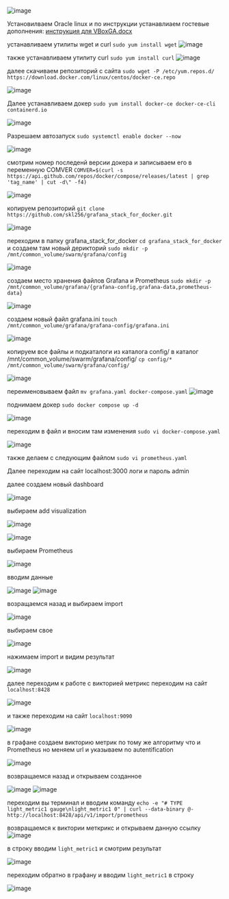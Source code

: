 
![image](https://github.com/user-attachments/assets/5c15f17b-b84e-4bf0-910c-8295e4518e53)



Установилваем Oracle linux и по инструкции устанавлиаем гостевые дополнения: 
[инструкция для VBoxGA.docx](https://github.com/user-attachments/files/18921020/VBoxGA.docx)

устанавливаем утилиты wget и curl
`sudo yum install wget`
![image](https://github.com/user-attachments/assets/1e5dff4e-c439-4516-9e3a-c52d6e751d73)

также устанавливаем утилиту curl `sudo yum install curl`
![image](https://github.com/user-attachments/assets/c0ed6478-ced3-4d1b-80ef-9a7d88569053)

далее скачиваем репозиторий с сайта `sudo wget -P /etc/yum.repos.d/ https://download.docker.com/linux/centos/docker-ce.repo`

![image](https://github.com/user-attachments/assets/6ec2c4c4-686d-4e0f-91a5-8774585cb06f)

Далее устанавливаем докер 
`sudo yum install docker-ce docker-ce-cli containerd.io`

![image](https://github.com/user-attachments/assets/4b8b5882-2b32-4cc3-9927-16eb9836b3cc)

Разрешаем автозапуск 
`sudo systemctl enable docker --now`

![image](https://github.com/user-attachments/assets/b345daa8-ac34-40e1-93f0-15bc7b3774ec)

смотрим номер последенй версии докера и записываем его в переменную COMVER 
`COMVER=$(curl -s https://api.github.com/repos/docker/compose/releases/latest | grep 'tag_name' | cut -d\" -f4)`

![image](https://github.com/user-attachments/assets/74ffe420-39b3-4eab-85ea-4448c6e007e6)

копируем репозиторий 
`git clone https://github.com/skl256/grafana_stack_for_docker.git`

![image](https://github.com/user-attachments/assets/afe1886d-199d-476d-b9fe-592a66d0995c)

переходим в папку grafana_stack_for_docker
`cd grafana_stack_for_docker`
и создаем там новый дерикторий 
`sudo mkdir -p /mnt/common_volume/swarm/grafana/config`

![image](https://github.com/user-attachments/assets/1be2029c-5da2-4765-a743-e7aca93844ef)

создаем место хранения файлов Grafana и Prometheus 
`sudo mkdir -p /mnt/common_volume/grafana/{grafana-config,grafana-data,prometheus-data}`

![image](https://github.com/user-attachments/assets/7becc57d-f7fa-4033-bfcb-c8b3d279d84d)

создаем новый файл grafana.ini
`touch /mnt/common_volume/grafana/grafana-config/grafana.ini`

![image](https://github.com/user-attachments/assets/da047cbb-3f50-4416-bd3c-58fa13260deb)

копируем все файлы и подкаталоги из каталога config/ в каталог /mnt/common_volume/swarm/grafana/config/
`cp config/* /mnt/common_volume/swarm/grafana/config/`

![image](https://github.com/user-attachments/assets/71375922-b365-4da7-a6d4-083bc8137636)

переименовываем файл
`mv grafana.yaml docker-compose.yaml`
![image](https://github.com/user-attachments/assets/bc080ba1-9faf-4159-bfa8-5e60545ff408)

поднимаем докер
`sudo docker compose up -d`

![image](https://github.com/user-attachments/assets/7d83538f-4f71-41d0-b4d5-2f29ae43d9db)

переходим в файл и вносим там изменения
`sudo vi docker-compose.yaml`

![image](https://github.com/user-attachments/assets/6964ded9-e38f-4034-9be4-573561cabb27)

также делаем с следующим файлом
`sudo vi prometheus.yaml`

Далее переходим на сайт localhost:3000
логи и пароль admin

далее создаем новый dashboard

![image](https://github.com/user-attachments/assets/6ec90086-ba34-4ea8-a174-d13b741401c5)

выбираем add visualization

![image](https://github.com/user-attachments/assets/5c488116-2ffc-4143-8e42-05c0619f0270)

![image](https://github.com/user-attachments/assets/ab848153-e388-4230-96e7-4e1cd04aa2fb)

выбираем Prometheus

![image](https://github.com/user-attachments/assets/eef6e5f1-2911-41d5-8a30-4602f87a2d4d)

вводим данные

![image](https://github.com/user-attachments/assets/f8b1b20e-e3c7-4337-9f22-eb1e5a76b21f)
![image](https://github.com/user-attachments/assets/a8397033-85c6-402e-9c79-24e01c455de9)

возращаемся назад и выбираем import

![image](https://github.com/user-attachments/assets/a064d256-d16c-4d6d-8b27-940303729ee9)

выбираем свое

![image](https://github.com/user-attachments/assets/ca816ed7-fbd7-4d46-8672-c781e590fbd6)

нажимаем import и видим результат

![image](https://github.com/user-attachments/assets/f2e66d22-0f14-4f5c-a586-a56f81f17d76)

далее переходим к работе с викторией метрикс
переходим на сайт `localhost:8428`

![image](https://github.com/user-attachments/assets/042ce353-b113-4a7e-ba89-edd82f829cc3)

и также переходим на сайт `localhost:9090`

![image](https://github.com/user-attachments/assets/8311d33f-bea9-4522-b8dd-5a6aaf0d5baa)

в графане создаем викторию метрик по тому же алгоритму что и Prometheus но меняем url и указываем no autentification

![image](https://github.com/user-attachments/assets/7457433a-03c6-4c7d-ba7e-849cb0c1013e)

возвращаемся назад и открываем созданное

![image](https://github.com/user-attachments/assets/2827fed5-3046-4058-8edf-a245e1b73d60)
![image](https://github.com/user-attachments/assets/2103f6ac-dc74-44c3-ae96-279329428e1c)

переходим вы терминал и вводим команду `echo -e "# TYPE light_metric1 gauge\nlight_metric1 0" | curl --data-binary @- http://localhost:8428/api/v1/import/prometheus`

возвращаемся к виктории меткрикс и открываем данную ссылку 
![image](https://github.com/user-attachments/assets/5ec68bad-e054-4189-847c-ebd1e59b26a5)

в строку вводим `light_metric1` и смотрим результат

![image](https://github.com/user-attachments/assets/b65ab591-9acb-4f6f-becb-33ea068629da)

переходим обратно в графану и вводим `light_metric1` в строку

![image](https://github.com/user-attachments/assets/300eb435-8da2-4c52-bbca-ea287de18af2)



